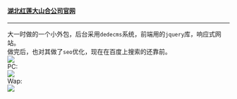 #### [湖北红莲大山合公司官网](http://www.hlhds.cn)
-------
大一时做的一个小外包，后台采用`dedecms`系统，前端用的`jquery`库，响应式网站。  
做完后，也对其做了`seo`优化，现在在百度上搜索的还靠前。  
![](http://7xi72v.com1.z0.glb.clouddn.com/QQ%E6%88%AA%E5%9B%BE20160304150236.png)   
PC:  
![](http://7xi72v.com1.z0.glb.clouddn.com/QQ%E6%88%AA%E5%9B%BE20160304150440.png)   
Wap:  
![](http://7xi72v.com1.z0.glb.clouddn.com/QQ%E6%88%AA%E5%9B%BE20160304150459.png)
